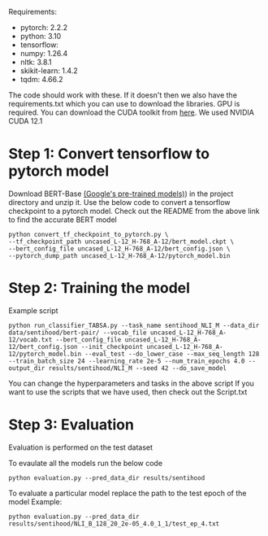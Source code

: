Requirements:
* pytorch: 2.2.2
* python: 3.10
* tensorflow:
* numpy: 1.26.4
* nltk: 3.8.1
* skikit-learn: 1.4.2
* tqdm: 4.66.2

The code should work with these. If it doesn't then we also have the requirements.txt which you can use to download the libraries.
GPU is required. You can download the CUDA toolkit from [here](https://developer.nvidia.com/cuda-toolkit). We used NVIDIA CUDA 12.1

# Step 1: Convert tensorflow to pytorch model
Download BERT-Base [(Google's pre-trained models)](https://github.com/google-research/bert)) in the project directory and unzip it.
Use the below code to convert a tensorflow checkpoint to a pytorch model.
Check out the README from the above link to find the accurate BERT model

```
python convert_tf_checkpoint_to_pytorch.py \
--tf_checkpoint_path uncased_L-12_H-768_A-12/bert_model.ckpt \
--bert_config_file uncased_L-12_H-768_A-12/bert_config.json \
--pytorch_dump_path uncased_L-12_H-768_A-12/pytorch_model.bin
```
# Step 2: Training the model
Example script
```
python run_classifier_TABSA.py --task_name sentihood_NLI_M --data_dir data/sentihood/bert-pair/ --vocab_file uncased_L-12_H-768_A-12/vocab.txt --bert_config_file uncased_L-12_H-768_A-12/bert_config.json --init_checkpoint uncased_L-12_H-768_A-12/pytorch_model.bin --eval_test --do_lower_case --max_seq_length 128 --train_batch_size 24 --learning_rate 2e-5 --num_train_epochs 4.0 --output_dir results/sentihood/NLI_M --seed 42 --do_save_model
```
You can change the hyperparameters and tasks in the above script
If you want to use the scripts that we have used, then check out the Script.txt

# Step 3: Evaluation
Evaluation is performed on the test dataset

To evaulate all the models run the below code
```
python evaluation.py --pred_data_dir results/sentihood
```

To evaluate a particular model replace the path to the test epoch of the model
Example:
```
python evaluation.py --pred_data_dir results/sentihood/NLI_B_128_20_2e-05_4.0_1_1/test_ep_4.txt
```
